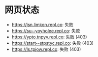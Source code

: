 # 网页状态
- https://jsn.limkon.repl.co: 失败
- https://su--yoyholee.repl.co: 失败
- https://ypto.tnpyv.repl.co: 失败 (403)
- https://start--stpstyc.repl.co: 失败 (403)
- https://ls.tpjow.repl.co: 失败 (403)
